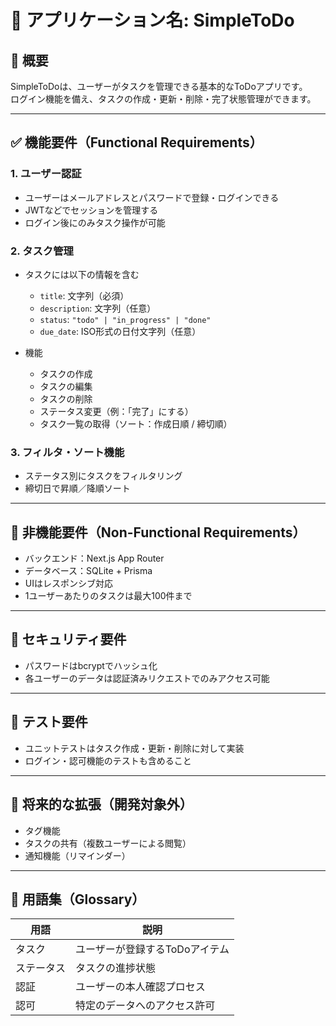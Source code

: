 # 📌 アプリケーション名: SimpleToDo

## 🧭 概要
SimpleToDoは、ユーザーがタスクを管理できる基本的なToDoアプリです。  
ログイン機能を備え、タスクの作成・更新・削除・完了状態管理ができます。

---

## ✅ 機能要件（Functional Requirements）

### 1. ユーザー認証
- ユーザーはメールアドレスとパスワードで登録・ログインできる
- JWTなどでセッションを管理する
- ログイン後にのみタスク操作が可能

### 2. タスク管理
- タスクには以下の情報を含む
  - `title`: 文字列（必須）
  - `description`: 文字列（任意）
  - `status`: `"todo" | "in_progress" | "done"`
  - `due_date`: ISO形式の日付文字列（任意）

- 機能
  - タスクの作成
  - タスクの編集
  - タスクの削除
  - ステータス変更（例：「完了」にする）
  - タスク一覧の取得（ソート：作成日順 / 締切順）

### 3. フィルタ・ソート機能
- ステータス別にタスクをフィルタリング
- 締切日で昇順／降順ソート

---

## 🚫 非機能要件（Non-Functional Requirements）

- バックエンド：Next.js App Router
- データベース：SQLite + Prisma
- UIはレスポンシブ対応
- 1ユーザーあたりのタスクは最大100件まで

---

## 🔐 セキュリティ要件

- パスワードはbcryptでハッシュ化
- 各ユーザーのデータは認証済みリクエストでのみアクセス可能

---

## 🧪 テスト要件

- ユニットテストはタスク作成・更新・削除に対して実装
- ログイン・認可機能のテストも含めること

---

## 📎 将来的な拡張（開発対象外）

- タグ機能
- タスクの共有（複数ユーザーによる閲覧）
- 通知機能（リマインダー）

---

## 📘 用語集（Glossary）

| 用語         | 説明                               |
|--------------|------------------------------------|
| タスク       | ユーザーが登録するToDoアイテム     |
| ステータス   | タスクの進捗状態                   |
| 認証         | ユーザーの本人確認プロセス         |
| 認可         | 特定のデータへのアクセス許可       |
